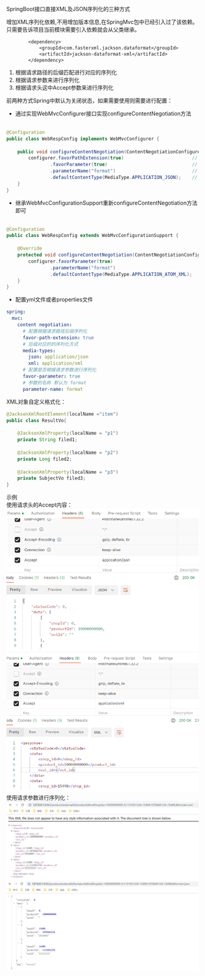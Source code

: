 SpringBoot接口直接XML及JSON序列化的三种方式

增加XML序列化依赖,不用增加版本信息,在SpringMvc包中已经引入过了该依赖。只需要告诉项目当前模块需要引入依赖就会从父类继承。

```
        <dependency>
            <groupId>com.fasterxml.jackson.dataformat</groupId>
            <artifactId>jackson-dataformat-xml</artifactId>
        </dependency>
```

1. 根据请求路径的后缀匹配进行对应的序列化
2. 根据请求参数来进行序列化
3. 根据请求头这中Accept参数来进行序列化

前两种方式Spring中默认为关闭状态，如果需要使用则需要进行配置：

- 通过实现WebMvcConfigurer接口实现configureContentNegotiation方法

```java

@Configuration
public class WebRespConfig implements WebMvcConfigurer {

    public void configureContentNegotiation(ContentNegotiationConfigurer configurer) {
        configurer.favorPathExtension(true)                         // 通过请求路径后缀实现不同的序列化
                .favorParameter(true)                               // 通过请求参数实现不同的序列化 
                .parameterName("format")                            // 序列化方式的请求参数-默认为format
                .defaultContentType(MediaType.APPLICATION_JSON);    // 设置默认序列化方式
    }
}
```

- 继承WebMvcConfigurationSupport重新configureContentNegotiation方法即可

```java

@Configuration
public class WebRespConfig extends WebMvcConfigurationSupport {

    @Override
    protected void configureContentNegotiation(ContentNegotiationConfigurer configurer) {
        configurer.favorParameter(true)
                .parameterName("format")
                .defaultContentType(MediaType.APPLICATION_ATOM_XML);
    }
}
```

- 配置yml文件或者properties文件

```yaml
spring:
  mvc:
    content negotiation:
      # 配置根据请求路径后缀序列化
      favor-path-extension: true
      # 后缀对应的的序列化方式
      media-types:
        json: application/json
        xml: application/xml
      # 配置是否根据请求参数进行序列化
      favor-parameter: true
      # 参数的名称 默认为 format
      parameter-name: format
```

XML对象自定义格式化：
```java
@JacksonXmlRootElement(localName ="item")
public class ResultVo{
    
    @JacksonXmlProperty(localName = "p1")
    private String filed1;

    @JacksonXmlProperty(localName = "p2")
    private Long filed2;

    @JacksonXmlProperty(localName = "p3")
    private SubjectVo filed3;
}
```

示例    
使用请求头的Accept内容：    
![Accept-json](../Resources/Image/Spring/Accept_json.png)    
![Accept-xml](../Resources/Image/Spring/Accept_xml.png)
使用请求参数进行序列化：    
![Param-xml](../Resources/Image/Spring/format_xml.png)    
![Param-json](../Resources/Image/Spring/format_json.png)